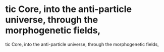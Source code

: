 # tic Core, into the anti-particle universe, through the morphogenetic fields,

tic Core, into the anti-particle universe, through the morphogenetic fields,